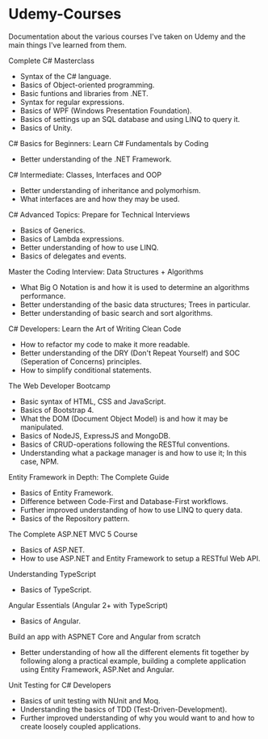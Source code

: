 # Udemy-Courses
Documentation about the various courses I've taken on Udemy and the main things I've learned from them.

Complete C# Masterclass
- Syntax of the C# language.
- Basics of Object-oriented programming.
- Basic funtions and libraries from .NET.
- Syntax for regular expressions.
- Basics of WPF (Windows Presentation Foundation).
- Basics of settings up an SQL database and using LINQ to query it.
- Basics of Unity.

C# Basics for Beginners: Learn C# Fundamentals by Coding
- Better understanding of the .NET Framework.

C# Intermediate: Classes, Interfaces and OOP
- Better understanding of inheritance and polymorhism.
- What interfaces are and how they may be used.

C# Advanced Topics: Prepare for Technical Interviews
- Basics of Generics.
- Basics of Lambda expressions.
- Better understanding of how to use LINQ.
- Basics of delegates and events.

Master the Coding Interview: Data Structures + Algorithms
- What Big O Notation is and how it is used to determine an algorithms performance.
- Better understanding of the basic data structures; Trees in particular.
- Better understanding of basic search and sort algorithms.

C# Developers: Learn the Art of Writing Clean Code
- How to refactor my code to make it more readable.
- Better understanding of the DRY (Don't Repeat Yourself) and SOC (Seperation of Concerns) principles.
- How to simplify conditional statements.

The Web Developer Bootcamp
- Basic syntax of HTML, CSS and JavaScript.
- Basics of Bootstrap 4.
- What the DOM (Document Object Model) is and how it may be manipulated.
- Basics of NodeJS, ExpressJS and MongoDB.
- Basics of CRUD-operations following the RESTful conventions.
- Understanding what a package manager is and how to use it; In this case, NPM.

Entity Framework in Depth: The Complete Guide
- Basics of Entity Framework.
- Difference between Code-First and Database-First workflows.
- Further improved understanding of how to use LINQ to query data.
- Basics of the Repository pattern.

The Complete ASP.NET MVC 5 Course
- Basics of ASP.NET.
- How to use ASP.NET and Entity Framework to setup a RESTful Web API.

Understanding TypeScript
- Basics of TypeScript.

Angular Essentials (Angular 2+ with TypeScript)
- Basics of Angular.

Build an app with ASPNET Core and Angular from scratch
- Better understanding of how all the different elements fit together by following along a practical example, building a complete application using Entity Framework, ASP.Net and Angular.

Unit Testing for C# Developers
- Basics of unit testing with NUnit and Moq. 
- Understanding the basics of TDD (Test-Driven-Development).
- Further improved understanding of why you would want to and how to create loosely coupled applications.
